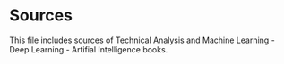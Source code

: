 # Sources
This file includes sources of Technical Analysis and Machine Learning - Deep Learning - Artifial Intelligence books.
